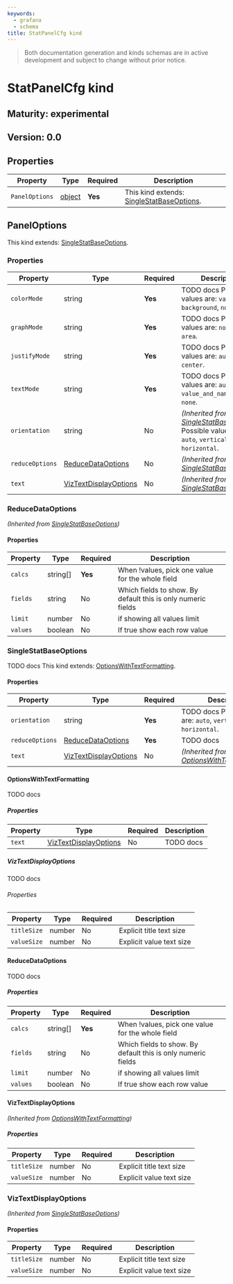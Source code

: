 ```yaml
---
keywords:
  - grafana
  - schema
title: StatPanelCfg kind
---
```

> Both documentation generation and kinds schemas are in active development and subject to change without prior notice.

# StatPanelCfg kind

## Maturity: experimental
## Version: 0.0

## Properties

| Property       | Type                    | Required | Description                                                         |
|----------------|-------------------------|----------|---------------------------------------------------------------------|
| `PanelOptions` | [object](#paneloptions) | **Yes**  | This kind extends: [SingleStatBaseOptions](#singlestatbaseoptions). |

## PanelOptions


This kind extends: [SingleStatBaseOptions](#singlestatbaseoptions).

### Properties

| Property        | Type                                            | Required | Description                                                                                                               |
|-----------------|-------------------------------------------------|----------|---------------------------------------------------------------------------------------------------------------------------|
| `colorMode`     | string                                          | **Yes**  | TODO docs Possible values are: `value`, `background`, `none`.                                                             |
| `graphMode`     | string                                          | **Yes**  | TODO docs Possible values are: `none`, `line`, `area`.                                                                    |
| `justifyMode`   | string                                          | **Yes**  | TODO docs Possible values are: `auto`, `center`.                                                                          |
| `textMode`      | string                                          | **Yes**  | TODO docs Possible values are: `auto`, `value`, `value_and_name`, `name`, `none`.                                         |
| `orientation`   | string                                          | No       | *(Inherited from [SingleStatBaseOptions](#singlestatbaseoptions))* Possible values are: `auto`, `vertical`, `horizontal`. |
| `reduceOptions` | [ReduceDataOptions](#reducedataoptions)         | No       | *(Inherited from [SingleStatBaseOptions](#singlestatbaseoptions))*                                                        |
| `text`          | [VizTextDisplayOptions](#viztextdisplayoptions) | No       | *(Inherited from [SingleStatBaseOptions](#singlestatbaseoptions))*                                                        |

### ReduceDataOptions

*(Inherited from [SingleStatBaseOptions](#singlestatbaseoptions))*

#### Properties

| Property | Type     | Required | Description                                                   |
|----------|----------|----------|---------------------------------------------------------------|
| `calcs`  | string[] | **Yes**  | When !values, pick one value for the whole field              |
| `fields` | string   | No       | Which fields to show.  By default this is only numeric fields |
| `limit`  | number   | No       | if showing all values limit                                   |
| `values` | boolean  | No       | If true show each row value                                   |

### SingleStatBaseOptions

TODO docs
This kind extends: [OptionsWithTextFormatting](#optionswithtextformatting).

#### Properties

| Property        | Type                                            | Required | Description                                                                |
|-----------------|-------------------------------------------------|----------|----------------------------------------------------------------------------|
| `orientation`   | string                                          | **Yes**  | TODO docs Possible values are: `auto`, `vertical`, `horizontal`.           |
| `reduceOptions` | [ReduceDataOptions](#reducedataoptions)         | **Yes**  | TODO docs                                                                  |
| `text`          | [VizTextDisplayOptions](#viztextdisplayoptions) | No       | *(Inherited from [OptionsWithTextFormatting](#optionswithtextformatting))* |

#### OptionsWithTextFormatting

TODO docs

##### Properties

| Property | Type                                            | Required | Description |
|----------|-------------------------------------------------|----------|-------------|
| `text`   | [VizTextDisplayOptions](#viztextdisplayoptions) | No       | TODO docs   |

##### VizTextDisplayOptions

TODO docs

###### Properties

| Property    | Type   | Required | Description              |
|-------------|--------|----------|--------------------------|
| `titleSize` | number | No       | Explicit title text size |
| `valueSize` | number | No       | Explicit value text size |

#### ReduceDataOptions

TODO docs

##### Properties

| Property | Type     | Required | Description                                                   |
|----------|----------|----------|---------------------------------------------------------------|
| `calcs`  | string[] | **Yes**  | When !values, pick one value for the whole field              |
| `fields` | string   | No       | Which fields to show.  By default this is only numeric fields |
| `limit`  | number   | No       | if showing all values limit                                   |
| `values` | boolean  | No       | If true show each row value                                   |

#### VizTextDisplayOptions

*(Inherited from [OptionsWithTextFormatting](#optionswithtextformatting))*

##### Properties

| Property    | Type   | Required | Description              |
|-------------|--------|----------|--------------------------|
| `titleSize` | number | No       | Explicit title text size |
| `valueSize` | number | No       | Explicit value text size |

### VizTextDisplayOptions

*(Inherited from [SingleStatBaseOptions](#singlestatbaseoptions))*

#### Properties

| Property    | Type   | Required | Description              |
|-------------|--------|----------|--------------------------|
| `titleSize` | number | No       | Explicit title text size |
| `valueSize` | number | No       | Explicit value text size |


